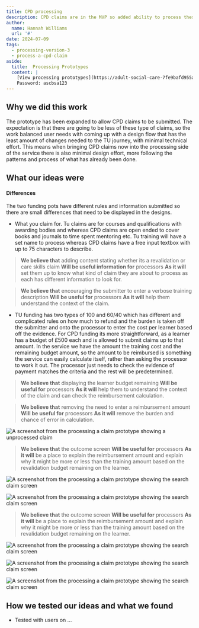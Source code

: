 ```yaml
---
title: CPD processing
description: CPD claims are in the MVP so added ability to process these claims. 
author:
  name: Hannah Williams
  url: '#'
date: 2024-07-09
tags:
  - processing-version-3
  - process-a-cpd-claim
aside:
  title:  Processing Prototypes
  content: |
    [View processing prototypes](https://adult-social-care-7fe9bafd955a.herokuapp.com/version-index?area=Processing) 
    Password: ascbsa123
---
```


## Why we did this work

The prototype has been expanded to allow CPD claims to be submitted. The expectation is that there are going to be less of these type of claims, so the work balanced user needs with coming up with a design flow that has the least amount of changes needed to the TU journey, with minimal technical effort. This means when bringing CPD claims now into the processing side of the service there is also minimal design effort, more following the patterns and process of what has already been done.

## What our ideas were

#### Differences
The two funding pots have different rules and information submitted so there are small differences that need to be displayed in the designs.
- What you claim for. Tu claims are for courses and qualifications with awarding bodies and whereas CPD claims are open ended to cover books and journals to time spent mentoring etc. Tu training will have a set name to process whereas CPD claims have a free input textbox with up to 75 characters to describe.

>**We believe that** adding content stating whether its a revalidation or care skills claim
>**Will be useful information for** processors
>**As it will** set them up to know what kind of claim they are about to process as each has different information to look for.

>**We believe that** encouraging the submitter to enter a verbose training description
>**Will be useful for** processors
>**As it will** help them understand the context of the claim.

- TU funding has two types of 100 and 60/40 which has different and complicated rules on how much to refund and the burden is taken off the submitter and onto the processor to enter the cost per learner based off the evidence. For CPD funding its more straightforward, as a learner has a budget of £500 each and is allowed to submit claims up to that amount. In the service we have the amount the training cost and the remaining budget amount, so the amount to be reimbursed is something the service can easily calculate itself, rather than asking the processor to work it out. The processor just needs to check the evidence of payment matches the criteria and the rest will be predetermined.

>**We believe that** displaying the learner budget remaining
>**Will be useful for** processors
>**As it will** help them to understand the context of the claim and can check the reimbursement calculation.

>**We believe that** removing the need to enter a reimbursement amount
>**Will be useful for** processors
>**As it will** remove the burden and chance of error in calculation.

![A screenshot from the processing a claim prototype showing a unprocessed claim](unprocessed-claim.png "Unprocessed claim")

>**We believe that** the outcome screen 
>**Will be useful for** processors
>**As it will** be a place to explain the reimbursement amount and explain why it might be more or less than the training amount based on the revalidation budget remaining on the learner.

![A screenshot from the processing a claim prototype showing the search claim screen](reimbursement-amount.png "Approval outcome screen - reimbursement explaining")

![A screenshot from the processing a claim prototype showing the search claim screen](processed-claim-approved.png "Processed claim - approved")


>**We believe that** the outcome screen 
>**Will be useful for** processors
>**As it will** be a place to explain the reimbursement amount and explain why it might be more or less than the training amount based on the revalidation budget remaining on the learner.

![A screenshot from the processing a claim prototype showing the search claim screen](unprocessed-claim-no.png "Unprocessed claim - no selection")

![A screenshot from the processing a claim prototype showing the search claim screen](rejection-notes.png "Rejected outcome screen - rejection notes")

![A screenshot from the processing a claim prototype showing the search claim screen](processed-claim-rejected.png "Rejected processed claim")

## How we tested our ideas and what we found

- Tested with users on ...